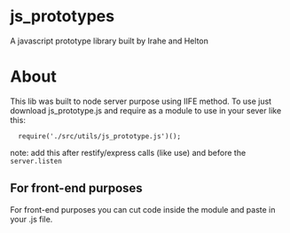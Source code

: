 # js_prototypes
A javascript prototype library built by Irahe and Helton

# About
This lib was built to node server purpose using IIFE method.
To use just download js_prototype.js and require as a module to use in your sever
like this:

```
  require('./src/utils/js_prototype.js')();
```
note: add this after restify/express calls (like use) and before the `server.listen`

## For front-end purposes 
For front-end purposes you can cut code inside the module and paste in your .js file.
